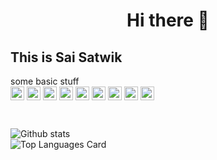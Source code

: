 <h1 align="center">Hi there 👋</h1>

<h2>This is Sai Satwik</h2>
<p>some basic stuff<br>
<img align="center" alt="HTML5" width=22px src="https://cdn.jsdelivr.net/npm/simple-icons@v3/icons/html5.svg">
<img align="center" alt="CSS3" width=22px src="https://cdn.jsdelivr.net/npm/simple-icons@v3/icons/css3.svg">
<img align="center" alt="JS" width=22px src="https://cdn.jsdelivr.net/npm/simple-icons@3.13.0/icons/javascript.svg">
<img align="center" alt="Ps" width=22px src="https://cdn.jsdelivr.net/npm/simple-icons@3.13.0/icons/adobephotoshop.svg">
<img align="center" alt="Ai" width=22px src="https://cdn.jsdelivr.net/npm/simple-icons@3.13.0/icons/adobeillustrator.svg">
<img align="center" alt="CAD" width=22px src="https://cdn.jsdelivr.net/npm/simple-icons@3.13.0/icons/autodesk.svg">
<img align="center" alt="c" width=22px src="https://cdn.jsdelivr.net/npm/simple-icons@3.13.0/icons/c.svg">
<img align="center" alt="python" width=22px src="https://cdn.jsdelivr.net/npm/simple-icons@3.13.0/icons/python.svg">
<img align="center" alt="c++" width=22px src="https://cdn.jsdelivr.net/npm/simple-icons@3.13.0/icons/cplusplus.svg">
</p>
<br>

![Github stats](https://github-readme-stats.vercel.app/api?username=SaiSatwik2226&theme=highcontrast&show_icons=true&count_private=true)
<br>
![Top Languages Card](https://github-readme-stats.vercel.app/api/top-langs/?username=SaiSatwik2226&layout=compact)
<!--
**SaiSatwik2226/SaiSatwik2226** is a ✨ _special_ ✨ repository because its `README.md` (this file) appears on your GitHub profile.

Here are some ideas to get you started:

- 🔭 I’m currently working on ...
- 🌱 I’m currently learning ...
- 👯 I’m looking to collaborate on ...
- 🤔 I’m looking for help with ...
- 💬 Ask me about ...
- 📫 How to reach me: ...
- 😄 Pronouns: ...
- ⚡ Fun fact: ...
-->
